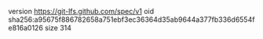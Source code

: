 version https://git-lfs.github.com/spec/v1
oid sha256:a95675f886782658a751ebf3ec36364d35ab9644a377fb336d6554fe816a0126
size 314
